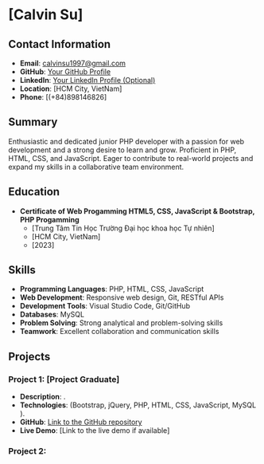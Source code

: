 # [Calvin Su]


## Contact Information
- **Email**: calvinsu1997@gmail.com
- **GitHub**: [Your GitHub Profile](https://github.com/MolaSu)
- **LinkedIn**: [Your LinkedIn Profile (Optional)](https://www.linkedin.com/in/calvin-su-b216b0194/)
- **Location**: [HCM City, VietNam]
- **Phone**: [(+84)898146826]

## Summary
Enthusiastic and dedicated junior PHP developer with a passion for web development and a strong desire to learn and grow. Proficient in PHP, HTML, CSS, and JavaScript. Eager to contribute to real-world projects and expand my skills in a collaborative team environment.

## Education
- **Certificate of Web Progamming HTML5, CSS, JavaScript & Bootstrap, PHP Progamming**
  - [Trung Tâm Tin Học Trường Đại học khoa học Tự nhiên]
  - [HCM City, VietNam]
  - [2023]

## Skills
- **Programming Languages**: PHP, HTML, CSS, JavaScript
- **Web Development**: Responsive web design, Git, RESTful APIs
- **Development Tools**: Visual Studio Code, Git/GitHub
- **Databases**: MySQL
- **Problem Solving**: Strong analytical and problem-solving skills 
- **Teamwork**: Excellent collaboration and communication skills

## Projects
### Project 1: [Project Graduate]
- **Description**: .
- **Technologies**: (Bootstrap, jQuery, PHP, HTML, CSS, JavaScript, MySQL ).
- **GitHub**: [Link to the GitHub repository](https://github.com/yourusername/project1)
- **Live Demo**: [Link to the live demo if available]

### Project 2:


<!---
MolaSu/MolaSu is a ✨ special ✨ repository because its `README.md` (this file) appears on your GitHub profile.
You can click the Preview link to take a look at your changes.
--->
